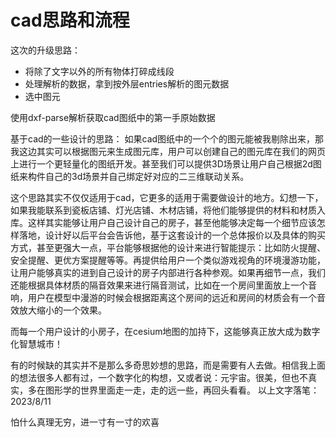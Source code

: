 # cad思路和流程

这次的升级思路：
- 将除了文字以外的所有物体打碎成线段
- 处理解析的数据，拿到按外层entries解析的图元数据
- 选中图元

使用dxf-parse解析获取cad图纸中的第一手原始数据



基于cad的一些设计的思路：
如果cad图纸中的一个个的图元能被我剔除出来，那我这边其实可以根据图元来生成图元库，用户可以创建自己的图元库在我们的网页上进行一个更轻量化的图纸开发。甚至我们可以提供3D场景让用户自己根据2d图纸来构件自己的3d场景并自己绑定好对应的二三维联动关系。

这个思路其实不仅仅适用于cad，它更多的适用于需要做设计的地方。幻想一下，如果我能联系到瓷板店铺、灯光店铺、木材店铺，将他们能够提供的材料和材质入库。这样其实能够让用户自己设计自己的房子，甚至他能够决定每一个细节应该怎样落地，设计好以后平台会告诉他，基于这套设计的一个总体报价以及具体的购买方式，甚至更强大一点，平台能够根据他的设计来进行智能提示：比如防火提醒、安全提醒、更优方案提醒等等。再提供给用户一个类似游戏视角的环境漫游功能，让用户能够真实的进到自己设计的房子内部进行各种参观。如果再细节一点，我们还能根据具体材质的隔音效果来进行隔音测试，比如在一个房间里面放上一个音响，用户在模型中漫游的时候会根据距离这个房间的远近和房间的材质会有一个音效放大缩小的一个效果。

而每一个用户设计的小房子，在cesium地图的加持下，这能够真正放大成为数字化智慧城市！

有的时候缺的其实并不是那么多奇思妙想的思路，而是需要有人去做。相信我上面的想法很多人都有过，一个数字化的构想，又或者说：元宇宙。很美，但也不真实，多在图形学的世界里面走一走，走的远一些，再回头看看。
以上文字落笔：2023/8/11

怕什么真理无穷，进一寸有一寸的欢喜
